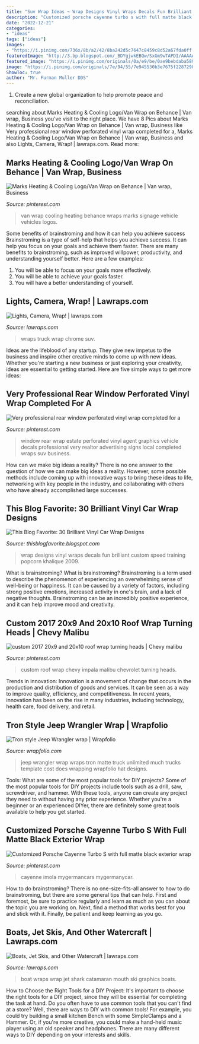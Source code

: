 ```yaml
---
title: "Suv Wrap Ideas ~ Wrap Designs Vinyl Wraps Decals Fun Brilliant Custom Speed Training Popcorn Khalique 2009"
description: "Customized porsche cayenne turbo s with full matte black exterior wrap"
date: "2022-12-21"
categories:
- "ideas"
tags: ["ideas"]
images:
- "https://i.pinimg.com/736x/8b/a2/42/8ba242d5c7647c8459c8d52a67fda0ff.jpg"
featuredImage: "http://3.bp.blogspot.com/_BDYgjwkEBQw/SxGm9wTAPDI/AAAAAAAABZk/hMs3r-vY7PY/s1600/Car+Wrap+Designs+27.jpg"
featured_image: "https://i.pinimg.com/originals/0a/e9/be/0ae9bebdaba58905d4571a3fcff24b34.jpg"
image: "https://i.pinimg.com/originals/7e/94/55/7e945530b3e7675f22872903ae38e8bd.jpg"
ShowToc: true
author: "Mr. Furman Muller DDS"
---
```



1. Create a new global organization to help promote peace and reconciliation.

	

		
searching about Marks Heating &amp; Cooling Logo/Van Wrap on Behance | Van wrap, Business you've visit to the right place. We have 8 Pics about Marks Heating &amp; Cooling Logo/Van Wrap on Behance | Van wrap, Business like Very professional rear window perforated vinyl wrap completed for a, Marks Heating &amp; Cooling Logo/Van Wrap on Behance | Van wrap, Business and also Lights, Camera, Wrap! | lawraps.com. Read more:
		
    
## Marks Heating &amp; Cooling Logo/Van Wrap On Behance | Van Wrap, Business

<img loading=lazy src="https://i.pinimg.com/originals/7e/94/55/7e945530b3e7675f22872903ae38e8bd.jpg" onerror="this.onerror=null;this.src='https://tse2.mm.bing.net/th?id=OIP.bGeZLPxGXRZd1vQEmuolQgHaD2&amp;pid=15.1';" alt="Marks Heating &amp; Cooling Logo/Van Wrap on Behance | Van wrap, Business">

_Source: pinterest.com_

>van wrap cooling heating behance wraps marks signage vehicle vehicles logos. 

	

Some benefits of brainstroming and how it can help you achieve success
Brainstroming is a type of self-help that helps you achieve success. It can help you focus on your goals and achieve them faster. There are many benefits to brainstroming, such as improved willpower, productivity, and understanding yourself better. Here are a few examples: 
1) You will be able to focus on your goals more effectively.
2) You will be able to achieve your goals faster.
3) You will have a better understanding of yourself.

    
## Lights, Camera, Wrap! | Lawraps.com

<img loading=lazy src="https://www.lawraps.com/wp-content/uploads/2019/03/la-wraps-jims-auto-blue-chrome-silverado-truck-wrap500x.jpg" onerror="this.onerror=null;this.src='https://tse1.mm.bing.net/th?id=OIP.ZX06_ibaFPezETUCeZG80QHaHa&amp;pid=15.1';" alt="Lights, Camera, Wrap! | lawraps.com">

_Source: lawraps.com_

>wraps truck wrap chrome suv. 

	

Ideas are the lifeblood of any startup. They give new impetus to the business and inspire other creative minds to come up with new ideas. Whether you're starting a new business or just exploring your creativity, ideas are essential to getting started. Here are five simple ways to get more ideas: 

    
## Very Professional Rear Window Perforated Vinyl Wrap Completed For A

<img loading=lazy src="https://i.pinimg.com/originals/d4/68/00/d4680091846a0c06db3cefc5ce77a6ec.jpg" onerror="this.onerror=null;this.src='https://tse3.mm.bing.net/th?id=OIP.z-_J4EMpCFoikC5Py7BMBgHaFj&amp;pid=15.1';" alt="Very professional rear window perforated vinyl wrap completed for a">

_Source: pinterest.com_

>window rear wrap estate perforated vinyl agent graphics vehicle decals professional very realtor advertising signs local completed wraps suv business. 

	

How can we make big ideas a reality?
There is no one answer to the question of how we can make big ideas a reality. However, some possible methods include coming up with innovative ways to bring these ideas to life, networking with key people in the industry, and collaborating with others who have already accomplished large successes.

    
## This Blog Favorite: 30 Brilliant Vinyl Car Wrap Designs

<img loading=lazy src="http://3.bp.blogspot.com/_BDYgjwkEBQw/SxGm9wTAPDI/AAAAAAAABZk/hMs3r-vY7PY/s1600/Car+Wrap+Designs+27.jpg" onerror="this.onerror=null;this.src='https://tse2.mm.bing.net/th?id=OIP.H8lmmVCsznmvy-PqSvR9bQAAAA&amp;pid=15.1';" alt="This Blog Favorite: 30 Brilliant Vinyl Car Wrap Designs">

_Source: thisblogfavorite.blogspot.com_

>wrap designs vinyl wraps decals fun brilliant custom speed training popcorn khalique 2009. 

	

What is brainstroming?
What is brainstroming? Brainstroming is a term used to describe the phenomenon of experiencing an overwhelming sense of well-being or happiness. It can be caused by a variety of factors, including strong positive emotions, increased activity in one's brain, and a lack of negative thoughts. Brainstroming can be an incredibly positive experience, and it can help improve mood and creativity.

    
## Custom 2017 20x9 And 20x10 Roof Wrap Turning Heads | Chevy Malibu

<img loading=lazy src="https://i.pinimg.com/originals/0a/e9/be/0ae9bebdaba58905d4571a3fcff24b34.jpg" onerror="this.onerror=null;this.src='https://tse2.mm.bing.net/th?id=OIP.S8fsIGnARuiNOp5kFE3YgwHaEK&amp;pid=15.1';" alt="custom 2017 20x9 and 20x10 roof wrap turning heads | Chevy malibu">

_Source: pinterest.com_

>custom roof wrap chevy impala malibu chevrolet turning heads. 

	

Trends in innovation:
Innovation is a movement of change that occurs in the production and distribution of goods and services. It can be seen as a way to improve quality, efficiency, and competitiveness. In recent years, innovation has been on the rise in many industries, including technology, health care, food delivery, and retail.

    
## Tron Style Jeep Wrangler Wrap | Wrapfolio

<img loading=lazy src="http://wrapfolio.com/wp-content/uploads/2017/01/Screen-Shot-2017-01-18-at-10.02.52-PM.png" onerror="this.onerror=null;this.src='https://tse4.mm.bing.net/th?id=OIP.0fW4i1f4TEbnftnRbU2U3AHaDs&amp;pid=15.1';" alt="Tron style Jeep Wrangler wrap | Wrapfolio">

_Source: wrapfolio.com_

>jeep wrangler wrap wraps tron matte truck unlimited much trucks template cost does wrapping wrapfolio hat designs. 

	

Tools: What are some of the most popular tools for DIY projects?
Some of the most popular tools for DIY projects include tools such as a drill, saw, screwdriver, and hammer. With these tools, anyone can create any project they need to without having any prior experience. Whether you're a beginner or an experienced DIYer, there are definitely some great tools available to help you get started.

    
## Customized Porsche Cayenne Turbo S With Full Matte Black Exterior Wrap

<img loading=lazy src="https://i.pinimg.com/736x/8b/a2/42/8ba242d5c7647c8459c8d52a67fda0ff.jpg" onerror="this.onerror=null;this.src='https://tse4.mm.bing.net/th?id=OIP.xndKsUTftF33c_6JJkYXpgHaE0&amp;pid=15.1';" alt="Customized Porsche Cayenne Turbo S with full matte black exterior wrap">

_Source: pinterest.com_

>cayenne imola mygermancars mygermanycar. 

	

How to do brainstroming?
There is no one-size-fits-all answer to how to do brainstroming, but there are some general tips that can help. First and foremost, be sure to practice regularly and learn as much as you can about the topic you are working on. Next, find a method that works best for you and stick with it. Finally, be patient and keep learning as you go.

    
## Boats, Jet Skis, And Other Watercraft | Lawraps.com

<img loading=lazy src="http://www.lawraps.com/wp-content/uploads/2017/06/la-wraps-catamaran-shark-mouth-boat-wrap-4.jpg" onerror="this.onerror=null;this.src='https://tse2.mm.bing.net/th?id=OIP.HvhKWfdjX58CkFMyqOBhFAHaFj&amp;pid=15.1';" alt="Boats, Jet Skis, and Other Watercraft | lawraps.com">

_Source: lawraps.com_

>boat wraps wrap jet shark catamaran mouth ski graphics boats. 

	

How to Choose the Right Tools for a DIY Project: It's important to choose the right tools for a DIY project, since they will be essential for completing the task at hand.
Do you often have to use common tools that you can't find at a store? Well, there are ways to DIY with common tools! For example, you could try building a small kitchen Bench with some SimpleClamps and a Hammer. Or, if you're more creative, you could make a hand-held music player using an old speaker and headphones. There are many different ways to DIY depending on your interests and skills.

